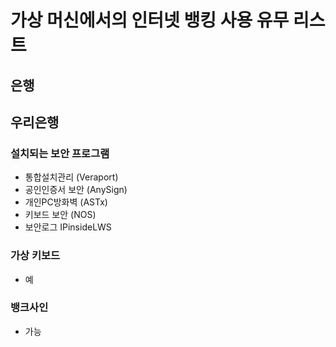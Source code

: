 가상 머신에서의 인터넷 뱅킹 사용 유무 리스트
=============
은행
-------------
## 우리은행
### 설치되는 보안 프로그램
- 통합설치관리 (Veraport)
- 공인인증서 보안 (AnySign)
- 개인PC방화벽 (ASTx)
- 키보드 보안 (NOS)
- 보안로그 IPinsideLWS
### 가상 키보드
- 예
### 뱅크사인
- 가능

